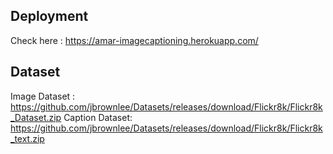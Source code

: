 ## Deployment
Check here : https://amar-imagecaptioning.herokuapp.com/

## Dataset
Image Dataset : https://github.com/jbrownlee/Datasets/releases/download/Flickr8k/Flickr8k_Dataset.zip
Caption Dataset: https://github.com/jbrownlee/Datasets/releases/download/Flickr8k/Flickr8k_text.zip
